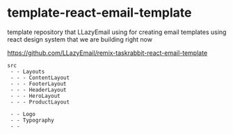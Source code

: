 # template-react-email-template

template repository that LLazyEmail using for creating email templates using react design system that we are building right now


https://github.com/LLazyEmail/remix-taskrabbit-react-email-template

```
src
 - - Layouts
 - - - ContentLayout
 - - - FooterLayout
 - - - HeaderLayout
 - - - HeroLayout
 - - - ProductLayout

 - - Logo
 - - Typography
 - - 

 ```
